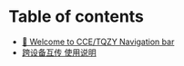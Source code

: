 # Table of contents

* [👏 Welcome to CCE/TQZY Navigation bar](README.md)
* [跨设备互传 使用说明](kua-she-bei-hu-chuan-shi-yong-shuo-ming.md)
